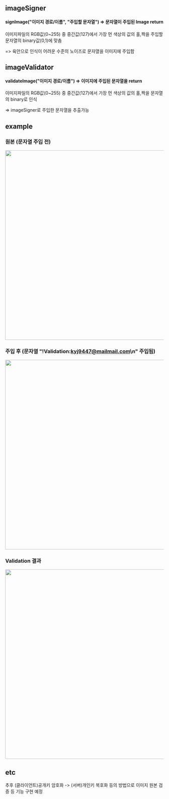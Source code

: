 ## imageSigner
#### signImage("이미지 경로/이름", "주입할 문자열") => 문자열이 주입된 Image return

이미지파일의 RGB값(0~255) 중 중간값(127)에서 가장 먼 색상의 값의 홀,짝을 주입할 문자열의 binary값(0,1)에 맞춤

=> 육안으로 인식이 어려운 수준의 노이즈로 문자열을 이미지에 주입함

## imageValidator
#### validateImage("이미지 경로/이름") => 이미지에 주입된 문자열을 return
이미지파일의 RGB값(0~255) 중 중간값(127)에서 가장 먼 색상의 값의 홀,짝을 문자열의 binary로 인식

=> imageSigner로 주입한 문자열을 추출가능

## example
### 원본 (문자열 주입 전)
<img src="https://github.com/kyj9447/imageNoiserAndValidator/blob/main/original.png" width=600px>

### 주입 후 (문자열 "!Validation:kyj9447@mailmail.com\n" 주입됨)
<img src="https://github.com/kyj9447/imageNoiserAndValidator/blob/main/signed_original.png" width=600px>

### Validation 결과
<img src="https://github.com/kyj9447/imageNoiserAndValidator/assets/122734245/d6eaba0b-c76b-4229-9dbd-6dc5f0b23995" width=600px>

## etc
추후 (클라이언트)공개키 암호화 -> (서버)개인키 복호화 등의 방법으로 이미지 원본 검증 등 기능 구현 예정

